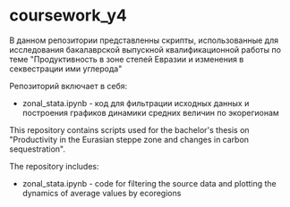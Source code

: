 # coursework_y4

В данном репозитории представленны скрипты, использованные для исследования бакалаврской выпускной квалификационной работы по теме "Продуктивность в зоне степей Евразии и изменения в секвестрации ими углерода"

Репозиторий включает в себя:
- zonal_stata.ipynb - код для фильтрации исходных данных и построения графиков динамики средних величин по экорегионам

This repository contains scripts used for the bachelor's thesis on "Productivity in the Eurasian steppe zone and changes in carbon sequestration".

The repository includes:
- zonal_stata.ipynb - code for filtering the source data and plotting the dynamics of average values by ecoregions
